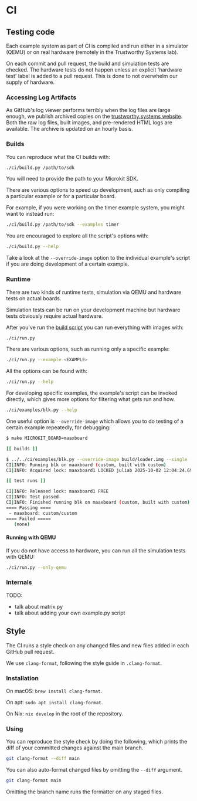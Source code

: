 <!--
    Copyright 2024, UNSW

    SPDX-License-Identifier: BSD-2-Clause
-->

# CI

## Testing code

Each example system as part of CI is compiled and run either in a simulator (QEMU)
or on real hardware (remotely in the Trustworthy Systems lab).

On each commit and pull request, the build and simulation tests are checked.
The hardware tests do not happen unless an explicit 'hardware test' label is added
to a pull request. This is done to not overwhelm our supply of hardware.

### Accessing Log Artifacts

As GitHub's log viewer performs terribly when the log files are large enough, we
publish archived copies on the [trustworthy.systems website](https://trustworthy.systems/github/ci-artifacts/).
Both the raw log files, built images, and pre-rendered HTML logs are available.
The archive is updated on an hourly basis.

### Builds

You can reproduce what the CI builds with:

```sh
./ci/build.py /path/to/sdk
```

You will need to provide the path to your Microkit SDK.

There are various options to speed up development, such as only compiling a particular
example or for a particular board.

For example, if you were working on the timer example system, you might want to instead
run:
```sh
./ci/build.py /path/to/sdk --examples timer
```

You are encouraged to explore all the script's options with:
```sh
./ci/build.py --help
```

Take a look at the `--override-image` option to the individual example's script
if you are doing development of a certain example.

### Runtime

There are two kinds of runtime tests, simulation via QEMU and hardware tests on actual
boards.

Simulation tests can be run on your development machine but hardware tests obviously
require actual hardware.

After you've run the [build script](#builds) you can run everything with images with:
```sh
./ci/run.py
```

There are various options, such as running only a specific example:
```sh
./ci/run.py --example <EXAMPLE>
```

All the options can be found with:
```sh
./ci/run.py --help
```

For developing specific examples, the example's script can be invoked directly,
which gives more options for filtering what gets run and how.

```sh
./ci/examples/blk.py --help
```

One useful option is `--override-image` which allows you to do testing of a certain
example repeatedly, for debugging:

```sh
$ make MICROKIT_BOARD=maaxboard

[[ builds ]]

$ ../../ci/examples/blk.py --override-image build/loader.img --single --boards maaxboard
CI|INFO: Running blk on maaxboard (custom, built with custom)
CI|INFO: Acquired lock: maaxboard1 LOCKED juliab 2025-10-02 12:04:24.699846598 +1000 au_ts_ci (running locally)

[[ test runs ]]

CI|INFO: Released lock: maaxboard1 FREE
CI|INFO: Test passed
CI|INFO: Finished running blk on maaxboard (custom, built with custom)
==== Passing ====
 - maaxboard: custom/custom
==== Failed =====
   (none)
```

#### Running with QEMU

If you do not have access to hardware, you can run all the simulation tests with QEMU:
```sh
./ci/run.py --only-qemu
```

### Internals

TODO:
* talk about matrix.py
* talk about adding your own example.py script

## Style

The CI runs a style check on any changed files and new files added in each GitHub
pull request.

We use `clang-format`, following the style guide in `.clang-format`.

### Installation

On macOS: `brew install clang-format`.

On apt: `sudo apt install clang-format`.

On Nix: `nix develop` in the root of the repository.

### Using

You can reproduce the style check by doing the following, which prints the diff
of your committed changes against the main branch.

```sh
git clang-format --diff main
```

You can also auto-format changed files by omitting the `--diff` argument.

```sh
git clang-format main
```

Omitting the branch name runs the formatter on any staged files.

